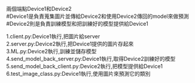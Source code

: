 兩個端點Device1和Device2 \
#Device1是負責蒐集圖片並傳給Device2和使用Device2傳回的model來做預測 \
#Device2則是負責訓練模型和把訓練好的模型提供給Device1

1.client.py:Device1執行,把圖片給server \
2.server.py:Device2執行,把Device1提供的圖片存起來 \
3.ML.py:Device2執行,訓練並儲存模型 \
4.send_model_back_server.py:Device1執行,取得Device2訓練好的模型 \
5.send_model_back_client.py:Device2執行,把模型提供給Device1 \
6.test_image_class.py:Device1執行,使用圖片來預測它的類別 
